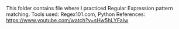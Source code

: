 This folder contains file where I practiced Regular Expression pattern matching. 
Tools used: Regex101.com, Python
References: https://www.youtube.com/watch?v=sHw5hLYFaIw
